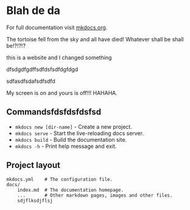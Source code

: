 # Blah de da

For full documentation visit [mkdocs.org](https://www.mkdocs.org).

The tortoise fell from the sky and all have died!
Whatever shall be shall be!?!?!?

this is a website and I changed something

dfsdgdfgdffsdfdsfsdfdgfdgd


sdfasdfsdafsdfsdfd

My screen is on and yours is off!!! HAHAHA.
## Commandsfdsfdsfdsfsd

* `mkdocs new [dir-name]` - Create a new project.
* `mkdocs serve` - Start the live-reloading docs server.
* `mkdocs build` - Build the documentation site.
* `mkdocs -h` - Print help message and exit.

## Project layout

    mkdocs.yml    # The configuration file.
    docs/
        index.md  # The documentation homepage.
        ...       # Other markdown pages, images and other files.
        sdjflksdjflsj

